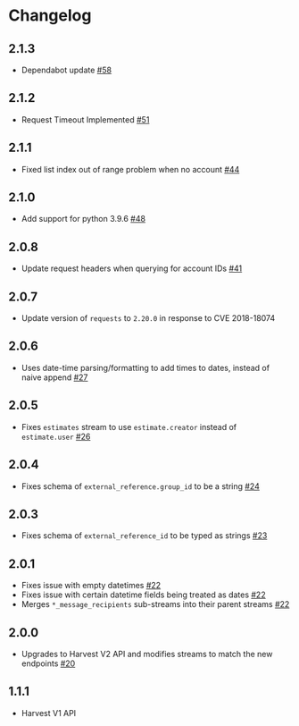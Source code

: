 # Changelog

## 2.1.3
  * Dependabot update [#58](https://github.com/singer-io/tap-harvest/pull/58)

## 2.1.2
  * Request Timeout Implemented [#51](https://github.com/singer-io/tap-harvest/pull/51)
## 2.1.1
  * Fixed list index out of range problem when no account [#44](https://github.com/singer-io/tap-harvest/pull/44)
## 2.1.0
  * Add support for python 3.9.6 [#48](https://github.com/singer-io/tap-harvest/pull/48)

## 2.0.8
  * Update request headers when querying for account IDs [#41](https://github.com/singer-io/tap-harvest/pull/41)

## 2.0.7
  * Update version of `requests` to `2.20.0` in response to CVE 2018-18074

## 2.0.6
  * Uses date-time parsing/formatting to add times to dates, instead of naive append [#27](https://github.com/singer-io/tap-harvest/pull/27)

## 2.0.5
  * Fixes `estimates` stream to use `estimate.creator` instead of `estimate.user` [#26](https://github.com/singer-io/tap-harvest/pull/26)

## 2.0.4
  * Fixes schema of `external_reference.group_id` to be a string [#24](https://github.com/singer-io/tap-harvest/pull/24)

## 2.0.3
  * Fixes schema of `external_reference_id` to be typed as strings [#23](https://github.com/singer-io/tap-harvest/pull/23)

## 2.0.1
  * Fixes issue with empty datetimes [#22](https://github.com/singer-io/tap-harvest/pull/22)
  * Fixes issue with certain datetime fields being treated as dates [#22](https://github.com/singer-io/tap-harvest/pull/22)
  * Merges `*_message_recipients` sub-streams into their parent streams [#22](https://github.com/singer-io/tap-harvest/pull/22)

## 2.0.0
  * Upgrades to Harvest V2 API and modifies streams to match the new endpoints [#20](https://github.com/singer-io/tap-harvest/pull/20)

## 1.1.1
  * Harvest V1 API